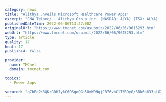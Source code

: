 ```yaml
---
category: news
title: "Alithya unveils Microsoft Healthcare Power Apps"
excerpt: "CNW Telbec/ - Alithya Group inc. (NASDAQ: ALYA) (TSX: ALYA) (\"Alithya\") today announced details of its Alithya 365 Power Apps for Healthcare which further strengthen Alithya's position as a go-to partner for the Microsoft Cloud for Healthcare."
publishedDateTime: 2022-06-06T13:27:00Z
originalUrl: "https://www.tmcnet.com/usubmit/2022/06/06/9615293.htm"
webUrl: "https://www.tmcnet.com/usubmit/2022/06/06/9615293.htm"
type: article
quality: 17
heat: 17
published: false

provider:
  name: TMCnet
  domain: tmcnet.com

topics:
  - Power Apps

secured: "g7bEd2/8QKzG0HIykC6OSgnQGb5OmWDNqjCR76vhClT6BOyG/SBk6b633pLGZ2d1Vm+xGdzChwqJTNM8LS9Qq4rBccuUJoGM6Ygq28GcsVQeHqTCLw83Rx6teWs1cRHbQxGjwU80EKTP5vIsNHTP5R21Ak4g8W9SPphe8mZske/ylf8oa3ixkg2AFaMf9HxJm+W6gGgpL47C5DWBI1HQVpl9DmyirHjbGYPNhMmBBPzaO5K/a+osmBqQBRINKVoviyyqW7/AqlgRJBDjBEkQKxO4/3xmxx2ilc1RLvKz1G60wkpGwFPBFy+vnE1ndH6fTKdZ7Wws7njRTT6/4RffVFmK48w3E9O2ia/wfYChNG4=;UF9JGHye7UnDqNXRY6pA5Q=="
---
```


